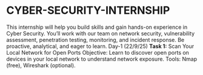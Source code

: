# CYBER-SECURITY-INTERNSHIP
This internship will help you build skills and gain hands-on experience in Cyber Security. You’ll work with our team on network security, vulnerability assessment, penetration testing, monitoring, and incident response. Be proactive, analytical, and eager to learn.
Day-1 (22/9/25) **Task 1:** Scan Your Local Network for Open Ports
    Objective: Learn to discover open ports on devices in your local network to understand network exposure. 
    Tools:  Nmap (free), Wireshark (optional).
